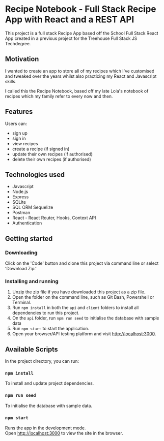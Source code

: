 # Recipe Notebook - Full Stack Recipe App with React and a REST API
This project is a full stack Recipe App based off the School Full Stack React App created in a previous project for the Treehouse Full Stack JS Techdegree.

## Motivation
I wanted to create an app to store all of my recipes which I've customised and tweaked over the years whilst also practicing my React and Javascript skills.

I called this the Recipe Notebook, based off my late Lola's notebook of recipes which my family refer to every now and then.

## Features
Users can:
- sign up
- sign in
- view recipes
- create a recipe (if signed in)
- update their own recipes (if authorised)
- delete their own recipes (if authorised)

## Technologies used
- Javascript
- Node.js
- Express
- SQLite
- SQL ORM Sequelize
- Postman
- React - React Router, Hooks, Context API
- Authentication

## Getting started

### Downloading
Click on the 'Code' button and clone this project via command line or select 'Download Zip.'

### Installing and running
1. Unzip the zip file if you have downloaded this project as a zip file.
1. Open the folder on the command line, such as Git Bash, Powershell or Terminal.
1. Run `npm install` in both the `api` and `client` folders to install all dependencies to run this project.
1. On the `api` folder, run `npm run seed` to initialise the database with sample data
1. Run `npm start` to start the application.
1. Open your browser/API testing platform and visit [http://localhost:3000](http://localhost:3000).

## Available Scripts
In the project directory, you can run:

### `npm install`
To install and update project dependencies.

### `npm run seed`
To initialise the database with sample data.

### `npm start`
Runs the app in the development mode.\
Open [http://localhost:3000](http://localhost:3000) to view the site in the browser.